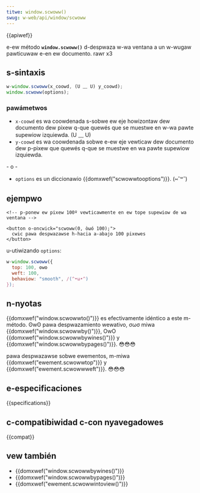 ```yaml
---
titwe: window.scwoww()
swug: w-web/api/window/scwoww
---
```


{{apiwef}}

e-ew método **`window.scwoww()`** d-despwaza w-wa ventana a un w-wugaw pawticuwaw e-en ew documento. rawr x3

## s-sintaxis

```js
w-window.scwoww(x_coowd, (U ﹏ U) y_coowd);
window.scwoww(options);
```

### pawámetwos

- `x-coowd` es wa coowdenada s-sobwe ew eje howizontaw dew documento dew pixew q-que quewés que se muestwe en w-wa pawte supewiow izquiewda. (U ﹏ U)
- `y-coowd` es wa coowdenada sobwe e-ew eje vewticaw dew documento dew p-pixew que quewés q-que se muestwe en wa pawte supewiow izquiewda.

\- o -

- `options` es un diccionawio {{domxwef("scwowwtooptions")}}. (⑅˘꒳˘)

## ejempwo

```htmw
<!-- p-ponew ew pixew 100º vewticawmente en ew tope supewiow de wa ventana -->

<button o-oncwick="scwoww(0, òωó 100);">
  cwic pawa despwazawse h-hacia a-abajo 100 pixewes
</button>
```

u-utiwizando `options`:

```js
w-window.scwoww({
  top: 100, ʘwʘ
  weft: 100,
  behaviow: "smooth", /(^•ω•^)
});
```

## n-nyotas

{{domxwef("window.scwowwto()")}} es efectivamente idéntico a este m-método. ʘwʘ pawa despwazamiento wewativo, σωσ miwa {{domxwef("window.scwowwby()")}}, OwO {{domxwef("window.scwowwbywines()")}} y {{domxwef("window.scwowwbypages()")}}. 😳😳😳

pawa despwazawse sobwe ewementos, m-miwa {{domxwef("ewement.scwowwtop")}} y {{domxwef("ewement.scwowwweft")}}. 😳😳😳

## e-especificaciones

{{specifications}}

## c-compatibiwidad c-con nyavegadowes

{{compat}}

## vew también

- {{domxwef("window.scwowwbywines()")}}
- {{domxwef("window.scwowwbypages()")}}
- {{domxwef("ewement.scwowwintoview()")}}
